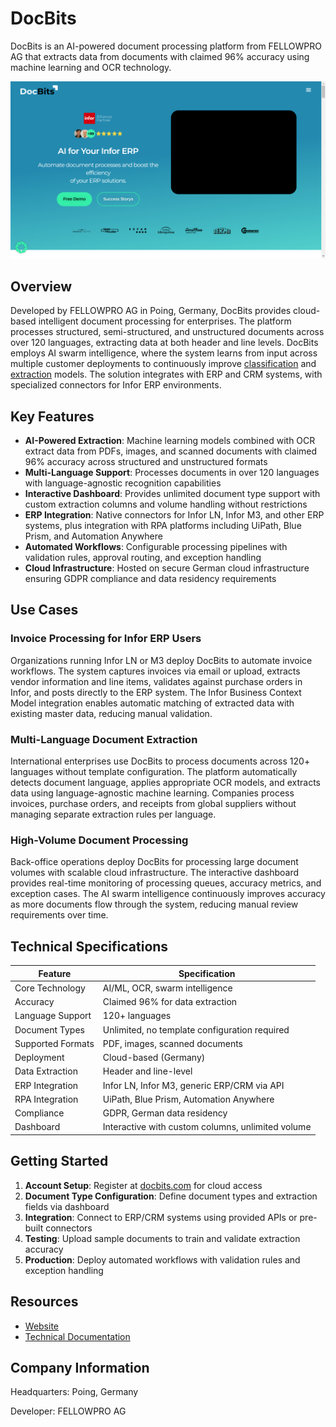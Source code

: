 # DocBits

DocBits is an AI-powered document processing platform from FELLOWPRO AG that extracts data from documents with claimed 96% accuracy using machine learning and OCR technology.

![DocBits](assets/docbits.png)


## Overview

Developed by FELLOWPRO AG in Poing, Germany, DocBits provides cloud-based intelligent document processing for enterprises. The platform processes structured, semi-structured, and unstructured documents across over 120 languages, extracting data at both header and line levels. DocBits employs AI swarm intelligence, where the system learns from input across multiple customer deployments to continuously improve [classification](../../capabilities/classification/index.md) and [extraction](../../capabilities/extraction/index.md) models. The solution integrates with ERP and CRM systems, with specialized connectors for Infor ERP environments.

## Key Features

- **AI-Powered Extraction**: Machine learning models combined with OCR extract data from PDFs, images, and scanned documents with claimed 96% accuracy across structured and unstructured formats
- **Multi-Language Support**: Processes documents in over 120 languages with language-agnostic recognition capabilities
- **Interactive Dashboard**: Provides unlimited document type support with custom extraction columns and volume handling without restrictions
- **ERP Integration**: Native connectors for Infor LN, Infor M3, and other ERP systems, plus integration with RPA platforms including UiPath, Blue Prism, and Automation Anywhere
- **Automated Workflows**: Configurable processing pipelines with validation rules, approval routing, and exception handling
- **Cloud Infrastructure**: Hosted on secure German cloud infrastructure ensuring GDPR compliance and data residency requirements

## Use Cases

### Invoice Processing for Infor ERP Users
Organizations running Infor LN or M3 deploy DocBits to automate invoice workflows. The system captures invoices via email or upload, extracts vendor information and line items, validates against purchase orders in Infor, and posts directly to the ERP system. The Infor Business Context Model integration enables automatic matching of extracted data with existing master data, reducing manual validation.

### Multi-Language Document Extraction
International enterprises use DocBits to process documents across 120+ languages without template configuration. The platform automatically detects document language, applies appropriate OCR models, and extracts data using language-agnostic machine learning. Companies process invoices, purchase orders, and receipts from global suppliers without managing separate extraction rules per language.

### High-Volume Document Processing
Back-office operations deploy DocBits for processing large document volumes with scalable cloud infrastructure. The interactive dashboard provides real-time monitoring of processing queues, accuracy metrics, and exception cases. The AI swarm intelligence continuously improves accuracy as more documents flow through the system, reducing manual review requirements over time.

## Technical Specifications

| Feature | Specification |
|---------|---------------|
| Core Technology | AI/ML, OCR, swarm intelligence |
| Accuracy | Claimed 96% for data extraction |
| Language Support | 120+ languages |
| Document Types | Unlimited, no template configuration required |
| Supported Formats | PDF, images, scanned documents |
| Deployment | Cloud-based (Germany) |
| Data Extraction | Header and line-level |
| ERP Integration | Infor LN, Infor M3, generic ERP/CRM via API |
| RPA Integration | UiPath, Blue Prism, Automation Anywhere |
| Compliance | GDPR, German data residency |
| Dashboard | Interactive with custom columns, unlimited volume |

## Getting Started

1. **Account Setup**: Register at [docbits.com](https://docbits.com/en/) for cloud access
2. **Document Type Configuration**: Define document types and extraction fields via dashboard
3. **Integration**: Connect to ERP/CRM systems using provided APIs or pre-built connectors
4. **Testing**: Upload sample documents to train and validate extraction accuracy
5. **Production**: Deploy automated workflows with validation rules and exception handling

## Resources

- [Website](https://docbits.com)
- [Technical Documentation](https://docbits.com/en/doc/docbits-getting-started/)

## Company Information

Headquarters: Poing, Germany

Developer: FELLOWPRO AG 
